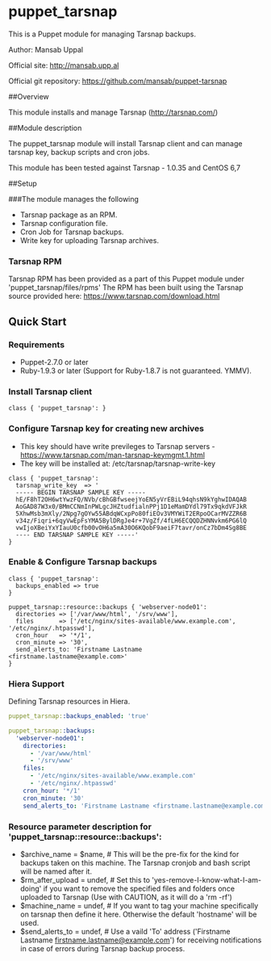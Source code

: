 # puppet_tarsnap

This is a Puppet module for managing Tarsnap backups.

Author: Mansab Uppal

Official site: http://mansab.upp.al

Official git repository: https://github.com/mansab/puppet-tarsnap

##Overview

This module installs and manage Tarsnap (http://tarsnap.com/)

##Module description

The puppet_tarsnap module will install Tarsnap client and can manage tarsnap key, backup scripts and cron jobs.

This module has been tested against Tarsnap - 1.0.35 and CentOS 6,7

##Setup

###The module manages the following

* Tarsnap package as an RPM.
* Tarsnap configuration file.
* Cron Job for Tarsnap backups.
* Write key for uploading Tarsnap archives.

### Tarsnap RPM

Tarsnap RPM has been provided as a part of this Puppet module under 'puppet_tarsnap/files/rpms'
The RPM has been built using the Tarsnap source provided here: https://www.tarsnap.com/download.html

## Quick Start

### Requirements

* Puppet-2.7.0 or later
* Ruby-1.9.3 or later (Support for Ruby-1.8.7 is not guaranteed. YMMV).

### Install Tarsnap client

```puppet
class { 'puppet_tarsnap': }
```

### Configure Tarsnap key for creating new archives 
 - This key should have write previleges to Tarsnap servers - https://www.tarsnap.com/man-tarsnap-keymgmt.1.html
 - The key will be installed at: /etc/tarsnap/tarsnap-write-key

```puppet
class { 'puppet_tarsnap': 
  tarsnap_write_key  => '
  ----- BEGIN TARSNAP SAMPLE KEY -----
  hE/F8hT2OH6wtYwzFQ/NVb/cBhGBfwseejYoEN5yVrEBiL94qhsN9kYghwIDAQAB
  AoGAD87W3x0/BMmCCNmInPWLgcJHZtudfialnPPj1D1eMamDYdl79Tx9qkdVFJkR
  5XhwMsb3mXly/2Npg7gOYw55ABdqWCxpPo80fiEOv3VMYWiT2ERpoOCarMVZZR6B
  v34z/Fiqri+6qyVwEpFsYMA5BylDRgJe4r+7VgZf/4fLH6ECQQDZHNNvkm6PG6lQ
  vwIjoXBeiYxYIauU0cfb00vOH6a5mA30O6KQobF9aeiF7tavr/onCz7bDm4Sg8BE
  ---- END TARSNAP SAMPLE KEY -----'
}
```

### Enable & Configure Tarsnap backups

```puppet
class { 'puppet_tarsnap':
  backups_enabled => true
}

puppet_tarsnap::resource::backups { 'webserver-node01':
  directories => ['/var/www/html', '/srv/www'],
  files       => ['/etc/nginx/sites-available/www.example.com', '/etc/nginx/.htpasswd'],
  cron_hour   => '*/1',
  cron_minute => '30',
  send_alerts_to: 'Firstname Lastname <firstname.lastname@example.com>'
}
```

### Hiera Support

Defining Tarsnap resources in Hiera.

```yaml
puppet_tarsnap::backups_enabled: 'true'

puppet_tarsnap::backups:
  'webserver-node01':
    directories:
      - '/var/www/html'
      - '/srv/www'
    files:
      - '/etc/nginx/sites-available/www.example.com'
      - '/etc/nginx/.htpasswd'
    cron_hour: '*/1'
    cron_minute: '30'
    send_alerts_to: 'Firstname Lastname <firstname.lastname@example.com>'
```

### Resource parameter description for 'puppet_tarsnap::resource::backups':

* $archive_name         = $name, # This will be the pre-fix for the kind for backups taken on this machine. The Tarsnap cronjob and bash script will be named after it.
* $rm_after_upload      = undef, # Set this to 'yes-remove-I-know-what-I-am-doing' if you want to remove the specified files and folders once uploaded to Tarsnap (Use with CAUTION, as it will do a 'rm -rf')
* $machine_name         = undef, # If you want to tag your machine specifically on tarsnap then define it here. Otherwise the default 'hostname' will be used.
* $send_alerts_to       = undef, # Use a vaild 'To' address ('Firstname Lastname <firstname.lastname@example.com>') for receiving notifications in case of errors during Tarsnap backup process.
